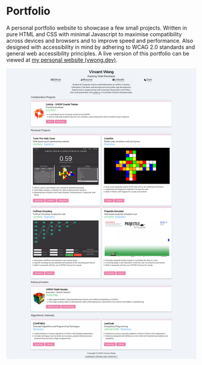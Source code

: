 # Portfolio
A personal portfolio website to showcase a few small projects. Written in pure HTML and CSS with minimal Javascript to maximise compatibility across devices and browsers and to improve speed and performance. Also designed with accessibility in mind by adhering to WCAG 2.0 standards and general web accessibility principles. A live version of this portfolio can be viewed at [my personal website (vwong.dev)](https://vwong.dev).

![Image of website](https://github.com/V-Wong/Portfolio/blob/master/cover.png?raw=true)
